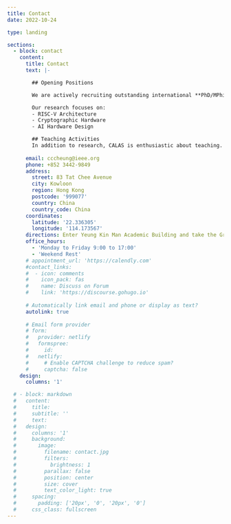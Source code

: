 ```yaml
---
title: Contact
date: 2022-10-24

type: landing

sections:
  - block: contact
    content:
      title: Contact
      text: |-

        ## Opening Positions

        We are actively recruiting outstanding international **PhD/MPhil candidates**, **Postdoctoral fellows**, and **visiting scholars** to join our team in Hong Kong. Successful candidates will have the opportunity to work on cutting-edge research projects. 

        Our research focuses on:
        - RISC-V Architecture
        - Cryptographic Hardware
        - AI Hardware Design

        ## Teaching Activities
        In addition to research, CALAS is enthusiastic about teaching. Since 2021, CALAS has been hosting a Gifted Education Off-School Advanced Learning Programme funded by the Gifted Education Fund from Hong Kong Education Bureau each year. You can find out more about this programme on [CityU-EE-GEF website](https://cityueegef.github.io/about/). 
        
      email: cccheung@ieee.org
      phone: +852 3442-9849
      address:
        street: 83 Tat Chee Avenue
        city: Kowloon
        region: Hong Kong
        postcode: '999077'
        country: China
        country_code: China
      coordinates:
        latitude: '22.336305'
        longitude: '114.173567'
      directions: Enter Yeung Kin Man Academic Building and take the Green Zone lift to Office G6518 on Floor 6
      office_hours:
        - 'Monday to Friday 9:00 to 17:00'
        - 'Weekend Rest'
      # appointment_url: 'https://calendly.com'
      #contact_links:
      #  - icon: comments
      #    icon_pack: fas
      #    name: Discuss on Forum
      #    link: 'https://discourse.gohugo.io'
    
      # Automatically link email and phone or display as text?
      autolink: true
    
      # Email form provider
      # form:
      #   provider: netlify
      #   formspree:
      #     id:
      #   netlify:
      #     # Enable CAPTCHA challenge to reduce spam?
      #     captcha: false
    design:
      columns: '1'

  # - block: markdown
  #   content:
  #     title:
  #     subtitle: ''
  #     text:
  #   design:
  #     columns: '1'
  #     background:
  #       image: 
  #         filename: contact.jpg
  #         filters:
  #           brightness: 1
  #         parallax: false
  #         position: center
  #         size: cover
  #         text_color_light: true
  #     spacing:
  #       padding: ['20px', '0', '20px', '0']
  #     css_class: fullscreen
---
```

